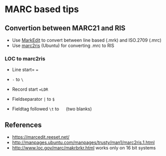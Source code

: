 # MARC based tips


## Convertion between MARC21 and RIS

- Use [MarkEdit](https://marcedit.reeset.net/) to convert between line based (.mrk) and ISO.2709 (.mrc)
- Use [marc2ris](http://manpages.ubuntu.com/manpages/trusty/man1/marc2ris.1.html) (Ubuntu) for converting .mrc to RIS

### LOC to marc2ris 
- Line start= `=`
- `-` to `\`

- Record start `=LDR`
- Fieldseparator `|` to `$`
- Fieldtag followed `\t` to `  ` (two blanks)

## References
- https://marcedit.reeset.net/
- http://manpages.ubuntu.com/manpages/trusty/man1/marc2ris.1.html
- http://www.loc.gov/marc/makrbrkr.html works only on 16 bit systems

